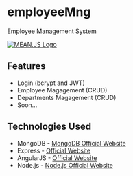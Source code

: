 # employeeMng
Employee Management System

[![MEAN.JS Logo](http://meanjs.org/img/logo-small.png)](http://meanjs.org/)

## Features
* Login (bcrypt and JWT)
* Employee Magagement (CRUD)
* Departments Magagement (CRUD)
* Soon...

## Technologies Used
* MongoDB - [MongoDB Official Website](http://mongodb.org/)
* Express - [Official Website](http://expressjs.com/)
* AngularJS - [Official Website](http://angularjs.org/)
* Node.js - [Node.js Official Website](http://nodejs.org/)
